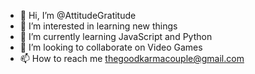 - 👋 Hi, I’m @AttitudeGratitude
- 👀 I’m interested in learning new things
- 🌱 I’m currently learning JavaScript and Python
- 💞️ I’m looking to collaborate on Video Games
- 📫 How to reach me thegoodkarmacouple@gmail.com

<!---
AttitudeGratitude/AttitudeGratitude is a ✨ special ✨ repository because its `README.md` (this file) appears on your GitHub profile.
You can click the Preview link to take a look at your changes.
--->
